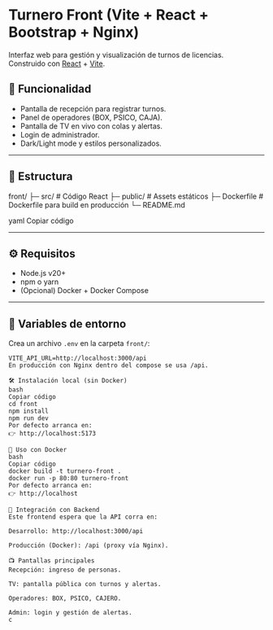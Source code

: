 # Turnero Front (Vite + React + Bootstrap + Nginx)

Interfaz web para gestión y visualización de turnos de licencias.  
Construido con [React](https://reactjs.org/) + [Vite](https://vitejs.dev/).

## 🚀 Funcionalidad
- Pantalla de recepción para registrar turnos.
- Panel de operadores (BOX, PSICO, CAJA).
- Pantalla de TV en vivo con colas y alertas.
- Login de administrador.
- Dark/Light mode y estilos personalizados.

---

## 📂 Estructura
front/
├─ src/ # Código React
├─ public/ # Assets estáticos
├─ Dockerfile # Dockerfile para build en producción
└─ README.md

yaml
Copiar código

---

## ⚙️ Requisitos
- Node.js v20+
- npm o yarn
- (Opcional) Docker + Docker Compose

---

## 🔑 Variables de entorno

Crea un archivo `.env` en la carpeta `front/`:

```env
VITE_API_URL=http://localhost:3000/api
En producción con Nginx dentro del compose se usa /api.

🛠️ Instalación local (sin Docker)
bash
Copiar código
cd front
npm install
npm run dev
Por defecto arranca en:
👉 http://localhost:5173

🐳 Uso con Docker
bash
Copiar código
docker build -t turnero-front .
docker run -p 80:80 turnero-front
Por defecto arranca en:
👉 http://localhost

🔄 Integración con Backend
Este frontend espera que la API corra en:

Desarrollo: http://localhost:3000/api

Producción (Docker): /api (proxy vía Nginx).

📺 Pantallas principales
Recepción: ingreso de personas.

TV: pantalla pública con turnos y alertas.

Operadores: BOX, PSICO, CAJERO.

Admin: login y gestión de alertas.
c